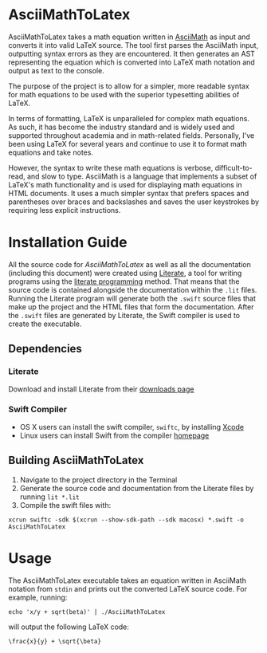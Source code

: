 # AsciiMathToLatex
AsciiMathToLatex takes a math equation written in [AsciiMath](http://asciimath.org)
as input and converts it into valid LaTeX source. The tool first parses the AsciiMath input, outputting syntax errors 
as they are encountered. It then generates an AST representing the equation which is converted into LaTeX math notation
and output as text to the console.

The purpose of the project is to allow for a simpler, more readable syntax for math equations to be used with 
the superior typesetting abilities of LaTeX. 

In terms of formatting, LaTeX is unparalleled for complex math equations. As such, it has become the industry 
standard and is widely used and supported throughout academia and in math-related fields. Personally, I've
been using LaTeX for several years and continue to use it to format math equations and take notes.

However, the syntax to write these math equations is verbose, difficult-to-read, and slow to type. AsciiMath is
a language that implements a subset of LaTeX's math functionality and is used for displaying math equations in
HTML documents. It uses a much simpler syntax that prefers spaces and parentheses over braces and 
backslashes and saves the user keystrokes by requiring less explicit instructions.

# Installation Guide
All the source code for *AsciiMathToLatex* as well as all the documentation (including this document) were created using [Literate](http://literate.zbyedidia.webfactional.com), a tool for writing programs using the [literate programming](http://www.literateprogramming.com) method. That means that the source code is contained alongside the documentation within the <code>.lit</code> files. Running the Literate program will generate both the <code>.swift</code> source files that make up the project and the HTML files that form the documentation. After the <code>.swift</code> files are generated by Literate, the Swift compiler is used to create the executable.

## Dependencies
### Literate
Download and install Literate from their [downloads page](http://literate.zbyedidia.webfactional.com/download.php)

### Swift Compiler
- OS X users can install the swift compiler, <code>swiftc</code>, by installing [Xcode](https://www.google.ca/search?client=safari&rls=en&q=install+xcode&ie=UTF-8&oe=UTF-8&gfe_rd=cr&ei=7hn_VravBYON8QfU77HgDg)<br>
- Linux users can install Swift from the compiler [homepage](https://swift.org/getting-started/#using-the-repl) 

## Building AsciiMathToLatex
1. Navigate to the project directory in the Terminal
2. Generate the source code and documentation from the Literate files by running `lit *.lit`
3. Compile the swift files with: 
```
xcrun swiftc -sdk $(xcrun --show-sdk-path --sdk macosx) *.swift -o AsciiMathToLatex
```

# Usage
The AsciiMathToLatex executable takes an equation written in AsciiMath notation from <code>stdin</code> and prints out the 
converted LaTeX source code. For example, running: 
```
echo 'x/y + sqrt(beta)' | ./AsciiMathToLatex
```

will output the following LaTeX code: 
```
\frac{x}{y} + \sqrt{\beta}
```